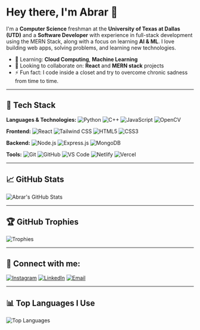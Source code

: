 # Hey there, I'm Abrar 👋
I'm a **Computer Science** freshman at the **University of Texas at Dallas (UTD)** and a **Software Developer** with experience in full-stack development using the MERN Stack, along with a focus on learning **AI & ML**. I love building web apps, solving problems, and learning new technologies.

- 🌱 Learning: **Cloud Computing**, **Machine Learning**
- 👯 Looking to collaborate on: **React** and **MERN stack** projects
- ⚡ Fun fact: I code inside a closet and try to overcome chronic sadness from time to time.

---

## 🚀 Tech Stack
**Languages & Technologies:**
![Python](https://img.shields.io/badge/Python-3776AB?style=flat&logo=python&logoColor=white)  ![C++](https://img.shields.io/badge/C%2B%2B-00599C?style=flat&logo=c%2B%2B&logoColor=white)  ![JavaScript](https://img.shields.io/badge/JavaScript-F7DF1E?style=flat&logo=javascript&logoColor=black)  ![OpenCV](https://img.shields.io/badge/-OpenCV-5C3EE8?style=flat&logo=opencv&logoColor=white)

**Frontend:**
![React](https://img.shields.io/badge/React-61DAFB?style=flat&logo=react&logoColor=black)  ![Tailwind CSS](https://img.shields.io/badge/Tailwind%20CSS-06B6D4?style=flat&logo=tailwind-css&logoColor=white)  ![HTML5](https://img.shields.io/badge/HTML5-E34F26?style=flat&logo=html5&logoColor=white)  ![CSS3](https://img.shields.io/badge/CSS3-1572B6?style=flat&logo=css3&logoColor=white)

**Backend:**
![Node.js](https://img.shields.io/badge/Node.js-339933?style=flat&logo=node.js&logoColor=white)  ![Express.js](https://img.shields.io/badge/Express.js-000000?style=flat&logo=express&logoColor=white)  ![MongoDB](https://img.shields.io/badge/MongoDB-47A248?style=flat&logo=mongodb&logoColor=white)

**Tools:**
![Git](https://img.shields.io/badge/Git-F05032?style=flat&logo=git&logoColor=white) ![GitHub](https://img.shields.io/badge/GitHub-181717?style=flat&logo=github&logoColor=white) ![VS Code](https://img.shields.io/badge/VS%20Code-0078D4?style=flat&logo=visual-studio-code&logoColor=white) ![Netlify](https://img.shields.io/badge/Netlify-00C7B7?style=flat&logo=netlify&logoColor=white) ![Vercel](https://img.shields.io/badge/Vercel-000000?style=flat&logo=vercel&logoColor=white)

---

## 📈 GitHub Stats

![Abrar's GitHub Stats](https://github-readme-stats.vercel.app/api?username=ClosetCoderSad&show_icons=true&hide_title=true&hide=prs&count_private=true&theme=radical)

---

## 🏆 GitHub Trophies

![Trophies](https://github-profile-trophy.vercel.app/?username=ClosetCoderSad&theme=onedark&column=4)

---

## 🔗 Connect with me:
[![Instagram](https://img.shields.io/badge/Instagram-E4405F?style=flat&logo=instagram&logoColor=white)](https://www.instagram.com/kab.rar/)  [![LinkedIn](https://img.shields.io/badge/LinkedIn-0077B5?style=flat&logo=linkedin&logoColor=white)](https://www.linkedin.com/in/md-abrar-al-zabir)  [![Email](https://img.shields.io/badge/Email-D14836?style=flat&logo=gmail&logoColor=white)](mailto:abrarroll2@gmail.com)

---

## 📊 Top Languages I Use

![Top Languages](https://github-readme-stats.vercel.app/api/top-langs/?username=ClosetCoderSad&layout=compact&theme=radical)

<!---
ClosetCoderSad/ClosetCoderSad is a ✨ special ✨ repository because its `README.md` (this file) appears on your GitHub profile.
You can click the Preview link to take a look at your changes.
--->
